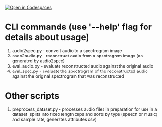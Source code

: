 [![Open in Codespaces](https://classroom.github.com/assets/launch-codespace-7f7980b617ed060a017424585567c406b6ee15c891e84e1186181d67ecf80aa0.svg)](https://classroom.github.com/open-in-codespaces?assignment_repo_id=12928530)


# CLI commands (use '--help' flag for details about usage)
1. audio2spec.py - convert audio to a spectrogram image
2. spec2audio.py - reconstruct audio from a spectrogram image (as generated by audio2spec)
3. eval_audio.py - evaluate reconstructed audio against the original audio
4. eval_spec.py - evaluate the spectrogram of the reconstructed audio against the original spectrogram that was reconstructed


# Other scripts
1. preprocess_dataset.py - processes audio files in preparation for use in a dataset (splits into fixed length clips and sorts by type (speech or music) and sample rate, generates attributes csv)
